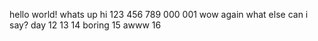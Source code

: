 hello world!
whats up
hi
123
456
789
000
001
wow
again
what else can i say?
day 12
13
14
boring 15
awww 16
